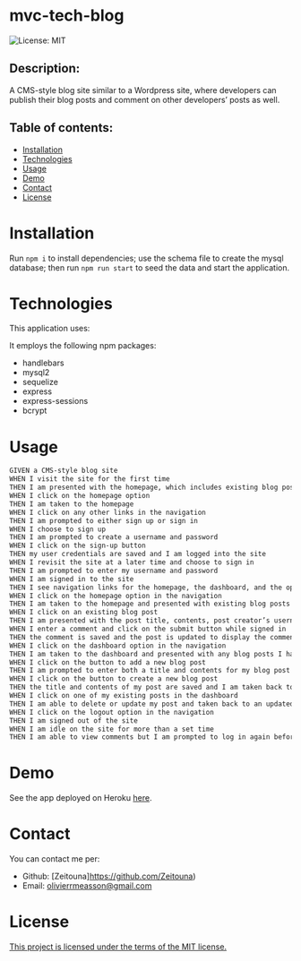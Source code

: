 # mvc-tech-blog

![License: MIT](https://img.shields.io/badge/License-MIT-yellow.svg)

## Description:

A CMS-style blog site similar to a Wordpress site, where developers can publish their blog posts and comment on other developers’ posts as well.

## Table of contents:

- [Installation](#installation)
- [Technologies](#technologies)
- [Usage](#usage)
- [Demo](#demo)
- [Contact](#contact)
- [License](#license)

# Installation

Run `npm i` to install dependencies; use the schema file to create the mysql database; then run `npm run start` to seed the data and start the application.

# Technologies

This application uses:

It employs the following npm packages:

- handlebars
- mysql2
- sequelize
- express
- express-sessions
- bcrypt

# Usage

```md
GIVEN a CMS-style blog site
WHEN I visit the site for the first time
THEN I am presented with the homepage, which includes existing blog posts if any have been posted; navigation links for the homepage and the dashboard; and the option to log in
WHEN I click on the homepage option
THEN I am taken to the homepage
WHEN I click on any other links in the navigation
THEN I am prompted to either sign up or sign in
WHEN I choose to sign up
THEN I am prompted to create a username and password
WHEN I click on the sign-up button
THEN my user credentials are saved and I am logged into the site
WHEN I revisit the site at a later time and choose to sign in
THEN I am prompted to enter my username and password
WHEN I am signed in to the site
THEN I see navigation links for the homepage, the dashboard, and the option to log out
WHEN I click on the homepage option in the navigation
THEN I am taken to the homepage and presented with existing blog posts that include the post title and the date created
WHEN I click on an existing blog post
THEN I am presented with the post title, contents, post creator’s username, and date created for that post and have the option to leave a comment
WHEN I enter a comment and click on the submit button while signed in
THEN the comment is saved and the post is updated to display the comment, the comment creator’s username, and the date created
WHEN I click on the dashboard option in the navigation
THEN I am taken to the dashboard and presented with any blog posts I have already created and the option to add a new blog post
WHEN I click on the button to add a new blog post
THEN I am prompted to enter both a title and contents for my blog post
WHEN I click on the button to create a new blog post
THEN the title and contents of my post are saved and I am taken back to an updated dashboard with my new blog post
WHEN I click on one of my existing posts in the dashboard
THEN I am able to delete or update my post and taken back to an updated dashboard
WHEN I click on the logout option in the navigation
THEN I am signed out of the site
WHEN I am idle on the site for more than a set time
THEN I am able to view comments but I am prompted to log in again before I can add, update, or delete comments
```

# Demo

See the app deployed on Heroku [here](https://pacific-refuge-98850.herokuapp.com/).

# Contact

You can contact me per:

- Github: [Zeitouna]https://github.com/Zeitouna)
- Email: [olivierrmeasson@gmail.com](mailto:olivierrmeasson@gmail.com)

# License

[This project is licensed under the terms of the MIT license.](https://opensource.org/licenses/MIT)
